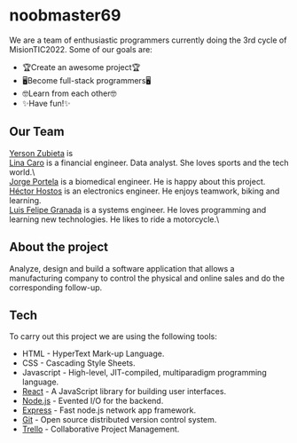 # noobmaster69
We are a team of enthusiastic programmers currently doing the 3rd cycle of MisionTIC2022. Some of our goals are:
- 🏆Create an awesome project🏆
- 🖥️Become full-stack programmers🖥️
- 🤓Learn from each other🤓
- ✨Have fun!✨ 
## Our Team
[Yerson Zubieta](https://github.com/yerson117) is\
[Lina Caro](https://github.com/Linamcaro) is a financial engineer. Data analyst. She loves sports and the tech world.\    
[Jorge Portela](https://github.com/jorgeportela22) is a biomedical engineer. He is happy about this project.\
[Héctor Hostos](https://github.com/hhostos) is an electronics engineer. He enjoys teamwork, biking and learning.\
[Luis Felipe Granada](https://github.com/FELIPEGRANADA) is a systems engineer. He loves programming and learning new technologies. He likes to ride a motorcycle.\

## About the project
Analyze, design and build a software application that allows a manufacturing company to control the physical and online sales and do the corresponding follow-up.

## Tech
To carry out this project we are using the following tools:
- HTML - HyperText Mark-up Language.
- CSS - Cascading Style Sheets.
- Javascript - High-level, JIT-compiled, multiparadigm programming language.
- [React](https://reactjs.org/) - A JavaScript library for building user interfaces.
- [Node.js](http://nodejs.org) - Evented I/O for the backend.
- [Express](http://expressjs.com) - Fast node.js network app framework.
- [Git](https://git-scm.com) - Open source distributed version control system.
- [Trello](https://trello.com/) - Collaborative Project Management.
